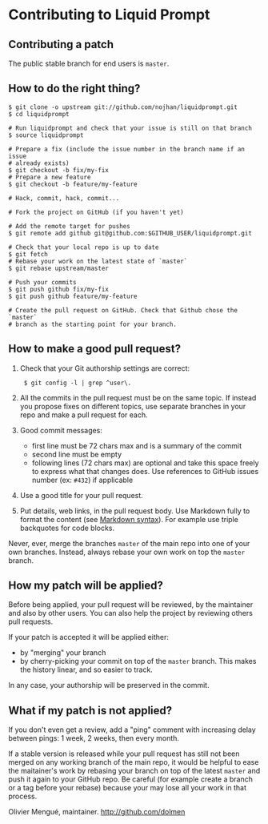 Contributing to Liquid Prompt
=============================

Contributing a patch
--------------------

The public stable branch for end users is `master`.


How to do the right thing?
--------------------------

    $ git clone -o upstream git://github.com/nojhan/liquidprompt.git
    $ cd liquidprompt

    # Run liquidprompt and check that your issue is still on that branch
    $ source liquidprompt

    # Prepare a fix (include the issue number in the branch name if an issue
    # already exists)
    $ git checkout -b fix/my-fix
    # Prepare a new feature
    $ git checkout -b feature/my-feature

    # Hack, commit, hack, commit...

    # Fork the project on GitHub (if you haven't yet)

    # Add the remote target for pushes
    $ git remote add github git@github.com:$GITHUB_USER/liquidprompt.git

    # Check that your local repo is up to date
    $ git fetch
    # Rebase your work on the latest state of `master`
    $ git rebase upstream/master

    # Push your commits
    $ git push github fix/my-fix
    $ git push github feature/my-feature

    # Create the pull request on GitHub. Check that Github chose the `master`
    # branch as the starting point for your branch.


How to make a good pull request?
--------------------------------

1. Check that your Git authorship settings are correct:

        $ git config -l | grep ^user\.

2. All the commits in the pull request must be on the same topic. If instead
   you propose fixes on different topics, use separate branches in your repo
   and make a pull request for each.
3. Good commit messages:
     - first line must be 72 chars max and is a summary of the commit
     - second line must be empty
     - following lines (72 chars max) are optional and take this space freely
       to express what that changes does.
       Use references to GitHub issues number (ex: `#432`) if applicable
4. Use a good title for your pull request.
5. Put details, web links, in the pull request body. Use Markdown fully to
   format the content (see
   [Markdown syntax](http://daringfireball.net/projects/markdown/syntax)).
   For example use triple backquotes for code blocks.


Never, ever, merge the branches `master` of the main repo into one
of your own branches. Instead, always rebase your own work on top the `master`
branch.

How my patch will be applied?
-----------------------------

Before being applied, your pull request will be reviewed, by the maintainer
and also by other users. You can also help the project by reviewing others
pull requests.

If your patch is accepted it will be applied either:
- by "merging" your branch
- by cherry-picking your commit on top of the `master` branch. This makes the
  history linear, and so easier to track.

In any case, your authorship will be preserved in the commit.

What if my patch is not applied?
--------------------------------

If you don't even get a review, add a "ping" comment with increasing delay
between pings: 1 week, 2 weeks, then every month.

If a stable version is released while your pull request has still not been
merged on any working branch of the main repo, it would be helpful to ease
the maitainer's work by rebasing your branch on top of the latest `master`
and push it again to your GitHub repo. Be careful (for example create a
branch or a tag before your rebase) because your may lose all your work in
that process.


Olivier Mengué, maintainer.
http://github.com/dolmen
